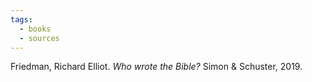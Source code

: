 ```yaml
---
tags:
  - books
  - sources
---
```

Friedman, Richard Elliot. *Who wrote the Bible?* Simon & Schuster, 2019.  
